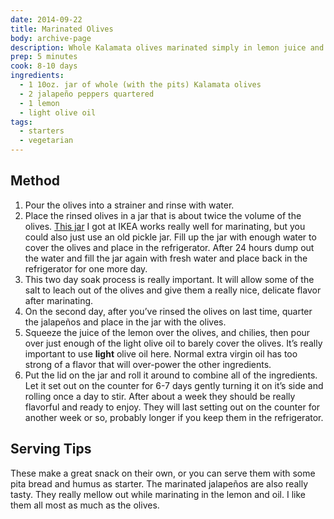 ```yaml
---
date: 2014-09-22
title: Marinated Olives
body: archive-page
description: Whole Kalamata olives marinated simply in lemon juice and fresh chilies.
prep: 5 minutes
cook: 8-10 days
ingredients:
  - 1 10oz. jar of whole (with the pits) Kalamata olives
  - 2 jalapeño peppers quartered
  - 1 lemon
  - light olive oil
tags:
  - starters
  - vegetarian
---
```

## Method
1. Pour the olives into a strainer and rinse with water.
2. Place the rinsed olives in a jar that is about twice the volume of the olives. [This jar](http://www.ikea.com/us/en/catalog/products/90227985/) I got at IKEA works really well for marinating, but you could also just use an old pickle jar. Fill up the jar with enough water to cover the olives and place in the refrigerator. After 24 hours dump out the water and fill the jar again with fresh water and place back in the refrigerator for one more day.
3. This two day soak process is really important. It will allow some of the salt to leach out of the olives and give them a really nice, delicate flavor after marinating.
4. On the second day, after you’ve rinsed the olives on last time, quarter the jalapeños and place in the jar with the olives.
5. Squeeze the juice of the lemon over the olives, and chilies, then pour over just enough of the light olive oil to barely cover the olives. It’s really important to use **light** olive oil here. Normal extra virgin oil has too strong of a flavor that will over-power the other ingredients.
6. Put the lid on the jar and roll it around to combine all of the ingredients. Let it set out on the counter for 6-7 days gently turning it on it’s side and rolling once a day to stir. After about a week they should be really flavorful and ready to enjoy. They will last setting out on the counter for another week or so, probably longer if you keep them in the refrigerator.

## Serving Tips
These make a great snack on their own, or you can serve them with some pita bread and humus as starter. The marinated jalapeños are also really tasty. They really mellow out while marinating in the lemon and oil. I like them all most as much as the olives.